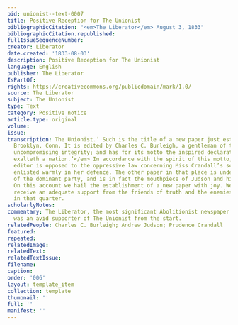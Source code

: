```yaml
---
pid: unionist--text-0007
title: Positive Reception for The Unionist
bibliographicCitation: "<em>The Liberator</em> August 3, 1833"
bibliographicCitation.republished: 
fullIssueSequenceNumber: 
creator: Liberator
date.created: '1833-08-03'
description: Positive Reception for The Unionist
language: English
publisher: The Liberator
IsPartOf: 
rights: https://creativecommons.org/publicdomain/mark/1.0/
source: The Liberator
subject: The Unionist
type: Text
category: Positive notice
article.type: original
volume: 
issue: 
transcription: The Unionist.’ Such is the title of a new paper just established in
  Brooklyn, Conn. It is edited by Charles C. Burleigh, a gentleman of talents and
  uncompromising integrity; and has for its motto the inspired declaration, <em>‘Righteousness
  exalteth a nation.’</em> In accordance with the spirit of this motto, we find the
  editor is opposed to the oppressive law concerning Miss Crandall’s school, and has
  enlisted warmly in her defence. The other paper in that place is under the control
  of the dominant party, and is in fact the mouthpiece of Judson and his associate.
  On this account we hail the establishment of a new paper with joy. We trust it will
  receive an adequate support from the friends of truth and the enemies of oppression
  in that quarter.
scholarlyNotes: 
commentary: The Liberator, the most significant Abolitionist newspaper of the time,
  was an avid supporter of The Unionist from the start.
relatedPeople: Charles C. Burleigh; Andrew Judson; Prudence Crandall
featured: 
repeated: 
relatedImage: 
relatedText: 
relatedTextIssue: 
filename: 
caption: 
order: '006'
layout: template_item
collection: template
thumbnail: ''
full: ''
manifest: ''
---
```

